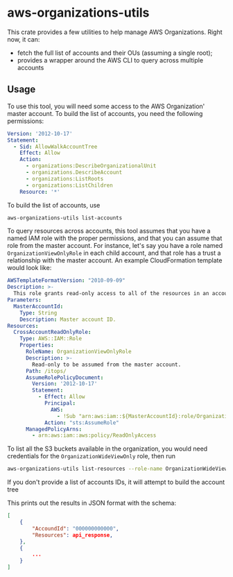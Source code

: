 # aws-organizations-utils

This crate provides a few utilities to help manage AWS Organizations. Right now, it can:
  * fetch the full list of accounts and their OUs (assuming a single root);
  * provides a wrapper around the AWS CLI to query across multiple accounts

## Usage

To use this tool, you will need some access to the AWS Organization' master account. To build
the list of accounts, you need the following permissions:
```yaml
Version: '2012-10-17'
Statement:
  - Sid: AllowWalkAccountTree
    Effect: Allow
    Action:
      - organizations:DescribeOrganizationalUnit
      - organizations.DescribeAccount
      - organizations:ListRoots
      - organizations:ListChildren
    Resource: '*'
```

To build the list of accounts, use

```bash
aws-organizations-utils list-accounts
```

To query resources across accounts, this tool assumes that you have a named IAM role with the proper
permissions, and that you can assume that role from the master account. For instance, let's say
you have a role named `OrganizationViewOnlyRole` in each child account, and that role has a trust
a relationship with the master account. An example CloudFormation template would look like:

```yaml
AWSTemplateFormatVersion: "2010-09-09"
Description: >-
  This role grants read-only access to all of the resources in an account.
Parameters:
  MasterAccountId:
    Type: String
    Description: Master account ID.
Resources:
  CrossAccountReadOnlyRole:
    Type: AWS::IAM::Role
    Properties:
      RoleName: OrganizationViewOnlyRole
      Description: >-
        Read-only to be assumed from the master account.
      Path: /itops/
      AssumeRolePolicyDocument:
        Version: '2012-10-17'
        Statement:
          - Effect: Allow
            Principal:
              AWS:
                - !Sub "arn:aws:iam::${MasterAccountId}:role/OrganizationWideViewOnly
            Action: "sts:AssumeRole"
      ManagedPolicyArns:
        - arn:aws:iam::aws:policy/ReadOnlyAccess
```

To list all the S3 buckets available in the organization, you would need credentials for the `OrganizationWideViewOnly` role, then run

```bash
aws-organizations-utils list-resources --role-name OrganizationWideViewOnly [ --account-ids <comma_separated_list_of_accounts> ] -- s3api list-buckets
```

If you don't provide a list of accounts IDs, it will attempt to build the account tree

This prints out the results in JSON format with the schema:
```json
[
    {
        "AccoundId": "000000000000",
        "Resources": api_response,
    },
    {
        ...
    }
]
```